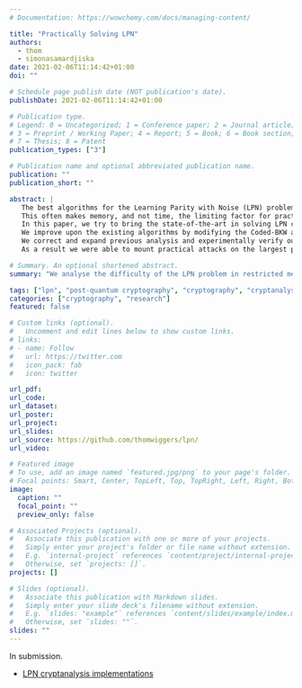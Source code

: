 ```yaml
---
# Documentation: https://wowchemy.com/docs/managing-content/

title: "Practically Solving LPN"
authors:
  - thom
  - simonasamardjiska
date: 2021-02-06T11:14:42+01:00
doi: ""

# Schedule page publish date (NOT publication's date).
publishDate: 2021-02-06T11:14:42+01:00

# Publication type.
# Legend: 0 = Uncategorized; 1 = Conference paper; 2 = Journal article;
# 3 = Preprint / Working Paper; 4 = Report; 5 = Book; 6 = Book section;
# 7 = Thesis; 8 = Patent
publication_types: ["3"]

# Publication name and optional abbreviated publication name.
publication: ""
publication_short: ""

abstract: |
   The best algorithms for the Learning Parity with Noise (LPN) problem require sub-exponential time and memory.
   This often makes memory, and not time, the limiting factor for practical attacks, which seem to be out of reach even for relatively small parameters.
   In this paper, we try to bring the state-of-the-art in solving LPN closer to the practical realm.
   We improve upon the existing algorithms by modifying the Coded-BKW algorithm to work under various memory constrains.
   We correct and expand previous analysis and experimentally verify our findings.
   As a result we were able to mount practical attacks on the largest parameters reported to date using only $2^{39}$ bits of memory.

# Summary. An optional shortened abstract.
summary: "We analyse the difficulty of the LPN problem in restricted memory."

tags: ["lpn", "post-quantum cryptography", "cryptography", "cryptanalysis"]
categories: ["cryptography", "research"]
featured: false

# Custom links (optional).
#   Uncomment and edit lines below to show custom links.
# links:
# - name: Follow
#   url: https://twitter.com
#   icon_pack: fab
#   icon: twitter

url_pdf:
url_code:
url_dataset:
url_poster:
url_project:
url_slides:
url_source: https://github.com/thomwiggers/lpn/
url_video:

# Featured image
# To use, add an image named `featured.jpg/png` to your page's folder.
# Focal points: Smart, Center, TopLeft, Top, TopRight, Left, Right, BottomLeft, Bottom, BottomRight.
image:
  caption: ""
  focal_point: ""
  preview_only: false

# Associated Projects (optional).
#   Associate this publication with one or more of your projects.
#   Simply enter your project's folder or file name without extension.
#   E.g. `internal-project` references `content/project/internal-project/index.md`.
#   Otherwise, set `projects: []`.
projects: []

# Slides (optional).
#   Associate this publication with Markdown slides.
#   Simply enter your slide deck's filename without extension.
#   E.g. `slides: "example"` references `content/slides/example/index.md`.
#   Otherwise, set `slides: ""`.
slides: ""
---
```


In submission.

* [LPN cryptanalysis implementations](https://github.com/thomwiggers/lpn/)
